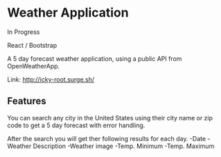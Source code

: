 # Weather Application

In Progress

React / Bootstrap

A 5 day forecast weather application, using a public API from OpenWeatherApp.

Link: http://icky-root.surge.sh/

## Features

You can search any city in the United States using their city name or zip code to get a 5 day forecast with error handling.

After the search you will get ther following results for each day.
-Date
-Weather Description
-Weather image
-Temp. Minimum
-Temp. Maximum
